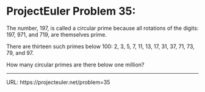 <h1> ProjectEuler Problem 35: </h1>

<p>The number, 197, is called a circular prime because all rotations of the digits: 197, 971, and 719, are themselves prime.</p>
<p>There are thirteen such primes below 100: 2, 3, 5, 7, 11, 13, 17, 31, 37, 71, 73, 79, and 97.</p>
<p>How many circular primes are there below one million?</p>


<hr>
URL: https://projecteuler.net/problem=35
